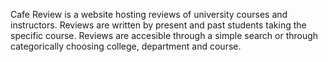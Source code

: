 Cafe Review is a website hosting reviews of university courses and instructors. Reviews are written by present and past students taking the specific course. Reviews are accesible through a simple search or through categorically choosing college, department and course.
